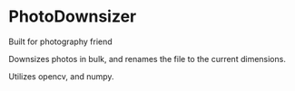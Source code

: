 # PhotoDownsizer
Built for photography friend

Downsizes photos in bulk, and renames the file to the current dimensions.

Utilizes opencv, and numpy.
